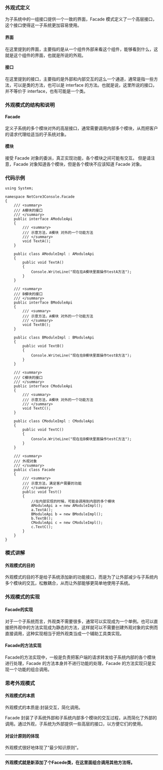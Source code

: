 
### 外观式定义
为子系统中的一组接口提供一个一致的界面，Facade 模式定义了一个高层接口，这个接口使得这一子系统更加容易使用。

#### 界面
在这里提到的界面，主要指的是从一个组件外部来看这个组件，能够看到什么，这就是这个组件的界面，也就是所说的外观。

#### 接口
在这里提到的接口，主要指的是外部和内部交互的这么一个通道，通常是指一些方法，可以是类的方法，也可以是 interface 的方法。也就是说，这里所说的接口，并不等价于 interface，也有可能是一个类。

### 外观模式的结构和说明
#### Facade
定义子系统的多个模块对外的高层接口，通常需要调用内部多个模块，从而把客户的请求代理给适当的子系统对象。
#### 模块
接受 Facade 对象的委派，真正实现功能，各个模块之间可能有交互。
但是请注意，Facade 对象知道各个模块，但是各个模块不应该知道 Facade 对象。

### 代码示例
~~~
using System;

namespace NetCore3Console.Facade
{
    /// <summary>
    /// A模块的接口
    /// </summary>
    public interface AModuleApi
    {
        /// <summary>
        /// 示意方法，A模块 对外的一个功能方法
        /// </summary>
        void TextA();
    }

    public class AModuleImpl : AModuleApi
    {
        public void TextA()
        {
            Console.WriteLine("现在在A模块里面操作testA方法");
        }
    }

    /// <summary>
    /// B模块的接口
    /// </summary>
    public interface BModuleApi
    {
        /// <summary>
        /// 示意方法，A模块 对外的一个功能方法
        /// </summary>
        void TextB();
    }

    public class BModuleImpl : BModuleApi
    {
        public void TextB()
        {
            Console.WriteLine("现在在B模块里面操作testB方法");
        }
    }

    /// <summary>
    /// C模块的接口
    /// </summary>
    public interface CModuleApi
    {
        /// <summary>
        /// 示意方法，A模块 对外的一个功能方法
        /// </summary>
        void TextC();
    }

    public class CModuleImpl : CModuleApi
    {
        public void TextC()
        {
            Console.WriteLine("现在在B模块里面操作testC方法");
        }
    }

    /// <summary>
    /// 外观对象
    /// </summary>
    public class Facade
    {
        /// <summary>
        /// 示意方法，满足客户需要的功能
        /// </summary>
        public void Test()
        {
            //在内部实现的时候，可能会调用到内部的多个模块
            AModuleApi a = new AModuleImpl();
            a.TextA();
            BModuleApi b = new BModuleImpl();
            b.TextB();
            CModuleApi c = new CModuleImpl();
            c.TextC();
        }
    }
}
~~~

### 模式讲解

#### 外观模式的目的
外观模式的目的不是给子系统添加新的功能接口，而是为了让外部减少与子系统内多个模块的交瓦，松散耦合，从而让外部能够更简单地使用子系统。

### 外观模式的实现
#### Facade的实现
对于一个子系统而言，外观类不需要很多，通常可以实现成为一个单例。也可以直接把外观中的方法实现成为静态的方法，这样就可以不需要创建外观对象的实例而直接调用，这种实现相当于把外观类当成一个辅助工具类实现。

#### Facade的方法实现
Facade的方法实现中，一般是负责把客户端的请求转发给子系统内部的各个模块进行处理，Facade 的方法本身并不进行功能的处理，Facade 的方法实现只是实现一个功能的组合调用。

### 思考外观模式
#### 外观模式的本质
外观模式的本质是:封装交互，简化调用。

Facade 封装了子系统外部和子系统内部多个模块的交互过程，从而简化了外部的调用。通过外观，子系统为外部提供一些高层的接口，以方便它们的使用。

#### 对设计原则的体现
外观模式很好地体现了“最少知识原则”。


---
**外观模式就是新添加了个Facede类，在这里面组合调用其他方法呀。**